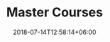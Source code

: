 ---
title: "Master Courses"
date: 2018-07-14T12:58:14+06:00
description : "This is meta description"
type: courses
layout: master
---